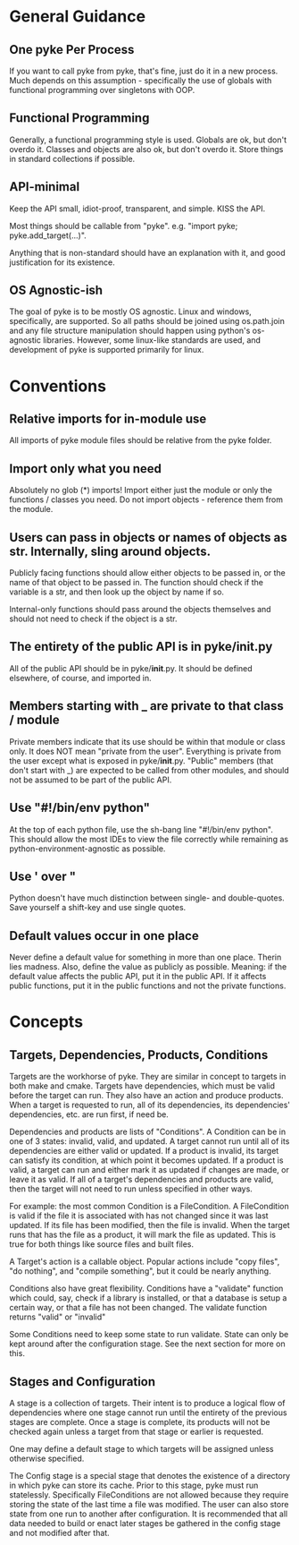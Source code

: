 # General Guidance

## One pyke Per Process

If you want to call pyke from pyke, that's fine, just do it in a new process.  Much depends on this assumption - specifically the use of globals with functional programming over singletons with OOP.

## Functional Programming

Generally, a functional programming style is used.  Globals are ok, but don't overdo it.  Classes and objects are also ok, but don't overdo it.  Store things in standard collections if possible.

## API-minimal

Keep the API small, idiot-proof, transparent, and simple.  KISS the API.

Most things should be callable from "pyke".  e.g. "import pyke; pyke.add_target(...)".

Anything that is non-standard should have an explanation with it, and good justification for its existence.

## OS Agnostic-ish

The goal of pyke is to be mostly OS agnostic.  Linux and windows, specifically, are supported.  So all paths should be joined using os.path.join and any file structure manipulation should happen using python's os-agnostic libraries.  However, some linux-like standards are used, and development of pyke is supported primarily for linux.

# Conventions

## Relative imports for in-module use

All imports of pyke module files should be relative from the pyke folder.

## Import only what you need

Absolutely no glob (\*) imports!  Import either just the module or only the functions / classes you need.  Do not import objects - reference them from the module.

## Users can pass in objects or names of objects as str.  Internally, sling around objects.

Publicly facing functions should allow either objects to be passed in, or the name of that object to be passed in.  The function should check if the variable is a str, and then look up the object by name if so.

Internal-only functions should pass around the objects themselves and should not need to check if the object is a str.

## The entirety of the public API is in pyke/__init__.py

All of the public API should be in pyke/__init__.py.  It should be defined elsewhere, of course, and imported in.

## Members starting with \_ are private to that class / module

Private members indicate that its use should be within that module or class only.  It does NOT mean "private from the user".  Everything is private from the user except what is exposed in pyke/__init__.py.  "Public" members (that don't start with \_) are expected to be called from other modules, and should not be assumed to be part of the public API.

## Use "#!/bin/env python"

At the top of each python file, use the sh-bang line "#!/bin/env python".  This should allow the most IDEs to view the file correctly while remaining as python-environment-agnostic as possible.

## Use ' over "

Python doesn't have much distinction between single- and double-quotes.  Save yourself a shift-key and use single quotes.

## Default values occur in one place

Never define a default value for something in more than one place.  Therin lies madness.  Also, define the value as publicly as possible.  Meaning: if the default value affects the public API, put it in the public API.  If it affects public functions, put it in the public functions and not the private functions.

# Concepts

## Targets, Dependencies, Products, Conditions

Targets are the workhorse of pyke.  They are similar in concept to targets in both make and cmake.  Targets have dependencies, which must be valid before the target can run.  They also have an action and produce products.  When a target is requested to run, all of its dependencies, its dependencies' dependencies, etc. are run first, if need be.

Dependencies and products are lists of "Conditions".  A Condition can be in one of 3 states: invalid, valid, and updated.  A target cannot run until all of its dependencies are either valid or updated.  If a product is invalid, its target can satisfy its condition, at which point it becomes updated.  If a product is valid, a target can run and either mark it as updated if changes are made, or leave it as valid.  If all of a target's dependencies and products are valid, then the target will not need to run unless specified in other ways.

For example: the most common Condition is a FileCondition.  A FileCondition is valid if the file it is associated with has not changed since it was last updated.  If its file has been modified, then the file is invalid.  When the target runs that has the file as a product, it will mark the file as updated.  This is true for both things like source files and built files.

A Target's action is a callable object.  Popular actions include "copy files", "do nothing", and "compile something", but it could be nearly anything.

Conditions also have great flexibility.  Conditions have a "validate" function which could, say, check if a library is installed, or that a database is setup a certain way, or that a file has not been changed.  The validate function returns "valid" or "invalid"

Some Conditions need to keep some state to run validate.  State can only be kept around after the configuration stage.  See the next section for more on this.

## Stages and Configuration

A stage is a collection of targets.  Their intent is to produce a logical flow of dependencies where one stage cannot run until the entirety of the previous stages are complete.  Once a stage is complete, its products will not be checked again unless a target from that stage or earlier is requested.

One may define a default stage to which targets will be assigned unless otherwise specified.

The Config stage is a special stage that denotes the existence of a directory in which pyke can store its cache.  Prior to this stage, pyke must run statelessly.  Specifically FileConditions are not allowed because they require storing the state of the last time a file was modified.  The user can also store state from one run to another after configuration.  It is recommended that all data needed to build or enact later stages be gathered in the config stage and not modified after that.
